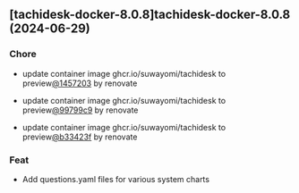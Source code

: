 

## [tachidesk-docker-8.0.8]tachidesk-docker-8.0.8 (2024-06-29)

### Chore



- update container image ghcr.io/suwayomi/tachidesk to preview[@1457203](https://github.com/1457203) by renovate

- update container image ghcr.io/suwayomi/tachidesk to preview[@99799c9](https://github.com/99799c9) by renovate

- update container image ghcr.io/suwayomi/tachidesk to preview[@b33423f](https://github.com/b33423f) by renovate

### Feat



- Add questions.yaml files for various system charts